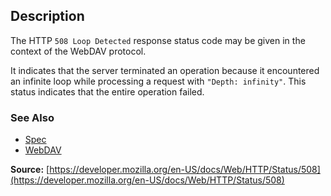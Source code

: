 ## Description

The HTTP `508 Loop Detected`
response status code may be given in the context of the WebDAV protocol.

It indicates that the server terminated an operation because it encountered an infinite
loop while processing a request with `"Depth: infinity"`. This status indicates that the entire operation failed.

### See Also

- [Spec](https://www.rfc-editor.org/rfc/rfc5842#section-7.2)
- [WebDAV](https://developer.mozilla.org/en-US/docs/Glossary/WebDAV)

**Source:** [https://developer.mozilla.org/en-US/docs/Web/HTTP/Status/508](https://developer.mozilla.org/en-US/docs/Web/HTTP/Status/508)
